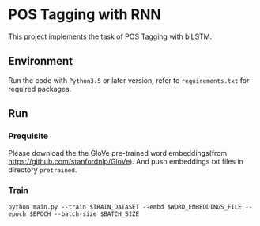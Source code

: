 # POS Tagging with RNN
This project implements the task of POS Tagging with biLSTM.

## Environment
Run the code with `Python3.5` or later version, refer to `requirements.txt` for required packages.

## Run
### Prequisite
Please download the the GloVe pre-trained word embeddings(from https://github.com/stanfordnlp/GloVe). And push embeddings txt files in directory `pretrained`.
### Train
```
python main.py --train $TRAIN_DATASET --embd $WORD_EMBEDDINGS_FILE --epoch $EPOCH --batch-size $BATCH_SIZE
```
